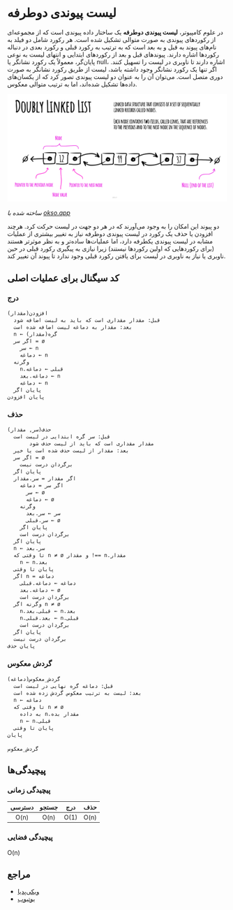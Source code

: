 # لیست پیوندی دوطرفه

در علوم کامپیوتر، **لیست پیوندی دوطرفه** یک ساختار داده پیوندی است که از مجموعه‌ای از رکوردهای پیوندی به صورت متوالی تشکیل شده است. هر رکورد شامل دو فیلد به نام‌های پیوند به قبل و به بعد است که به ترتیب به رکورد قبلی و رکورد بعدی در دنباله رکوردها اشاره دارند. پیوندهای قبل و بعد از رکوردهای ابتدایی و انتهای لیست به نوعی پایان‌گر، معمولاً یک رکورد نشانگر یا null، اشاره دارند تا ناوبری در لیست را تسهیل کنند. اگر تنها یک رکورد نشانگر وجود داشته باشد، لیست از طریق رکورد نشانگر به صورت دوری متصل است. می‌توان آن را به عنوان دو لیست پیوندی تصور کرد که از یکسان‌های داده‌ها تشکیل شده‌اند، اما به ترتیب متوالی معکوس.

![لیست پیوندی دوطرفه](../../assets/doubly-linked-list.jpeg)

*ساخته شده با [okso.app](https://okso.app)*

دو پیوند این امکان را به وجود می‌آورند که در هر دو جهت در لیست حرکت کرد. هرچند افزودن یا حذف یک رکورد در لیست پیوندی دوطرفه نیاز به تغییر بیشتری از عملیات مشابه در لیست پیوندی یکطرفه دارد، اما عملیات‌ها ساده‌تر و به نظر موثرتر هستند (برای رکوردهایی که اولین رکوردها نیستند) زیرا نیازی به پیگیری رکورد قبلی در حین ناوبری یا نیاز به ناوبری در لیست برای یافتن رکورد قبلی وجود ندارد تا پیوند آن تغییر کند.

## کد سیگنال برای عملیات اصلی

### درج

```text
افزودن(مقدار)
  قبل: مقدار مقداری است که باید به لیست اضافه شود
  بعد: مقدار به دماغه لیست اضافه شده است
  n ← گره(مقدار)
  اگر سر = ø
    سر ← n
    دماغه ← n
  وگرنه
    n.قبلی ← دماغه
    دماغه.بعد ← n
    دماغه ← n
  پایان اگر
پایان افزودن
```

### حذف

```text
حذف(سر, مقدار)
  قبل: سر گره ابتدایی در لیست است
       مقدار مقداری است که باید از لیست حذف شود
  بعد: مقدار از لیست حذف شده است یا خیر
  اگر سر = ø
    برگردان درست نیست
  پایان اگر
  اگر مقدار = سر.مقدار
    اگر سر = دماغه
      سر ← ø
      دماغه ← ø
    وگرنه
      سر ← سر.بعد
      سر.قبلی ← ø
    پایان اگر
    برگردان درست است
  پایان اگر
  n ← سر.بعد
  تا وقتی که n ≠ ø و مقدار !== n.مقدار
    n ← n.بعد
  پایان تا وقتی
  اگر n = دماغه
    دماغه ← دماغه.قبلی
    دماغه.بعد ← ø
    برگردان درست است
  وگرنه اگر n ≠ ø
    n.قبلی.بعد ← n.بعد
    n.بعد.قبلی ← n.قبلی
    برگردان درست است
  پایان اگر
  برگردان درست نیست
پایان حذف
```

### گردش معکوس

```text
گردش_معکوس(دماغه)
  قبل: دماغه گره نهایی در لیست است
  بعد: لیست به ترتیب معکوس گردش زده شده است
  n ← دماغه
  تا وقتی که n ≠ ø
    به داده n.مقدار بده
    n ← n.قبلی
  پایان تا وقتی
پایان 

گردش_معکوس
```

## پیچیدگی‌ها

### پیچیدگی زمانی

| دسترسی   | جستجو   | درج      | حذف      |
| :-------: | :-------: | :-------: | :-------: |
| O(n)      | O(n)      | O(1)      | O(n)      |

### پیچیدگی فضایی

O(n)

## مراجع

- [ویکی‌پدیا](https://en.wikipedia.org/wiki/Doubly_linked_list)
- [یوتیوب](https://www.youtube.com/watch?v=JdQeNxWCguQ&t=7s&index=72&list=PLLXdhg_r2hKA7DPDsunoDZ-Z769jWn4R8)